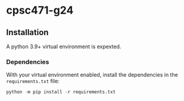 # cpsc471-g24

## Installation

A python 3.9+ virtual environment is expexted.

### Dependencies

With your virtual environment enabled, install the dependencies in the `requirements.txt` file:

```python
python -m pip install -r requirements.txt
```